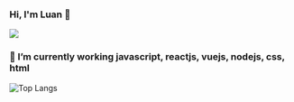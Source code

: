 ### Hi, I'm Luan 👋
![](https://komarev.com/ghpvc/?username=your-github-chienthan-03&color=green)
### 🔭 I’m currently working javascript, reactjs, vuejs, nodejs, css, html
![Top Langs](https://github-readme-stats.vercel.app/api/top-langs/?username=chienthan-03&theme=tokyonight)


<!--
**chienthan-03/chienthan-03** is a ✨ _special_ ✨ repository because its `README.md` (this file) appears on your GitHub profile.

Here are some ideas to get you started:

- 

-->

